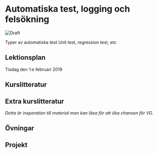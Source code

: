 # Automatiska test, logging och felsökning

![Draft](C:\GitHub\webbutveckling-backend\draft.jpg)

Typer av automatiska test
Unit test, regression test,  etc

## Lektionsplan
Tisdag den 1:e februari 2019



## Kurslitteratur
## Extra kurslitteratur
*Detta är insperation till material man kan läsa för att öka chansen för VG.*
## Övningar
## Projekt
